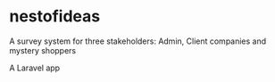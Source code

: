 # nestofideas
A survey system for three stakeholders: Admin, Client companies and mystery shoppers

A Laravel app
